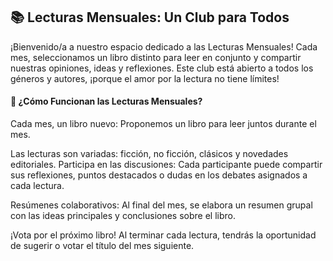 ## 📚 Lecturas Mensuales: Un Club para Todos

¡Bienvenido/a a nuestro espacio dedicado a las Lecturas Mensuales! Cada mes, seleccionamos un libro distinto para leer en conjunto y compartir nuestras opiniones, ideas y reflexiones. Este club está abierto a todos los géneros y autores, ¡porque el amor por la lectura no tiene límites!

#### 🌟 ¿Cómo Funcionan las Lecturas Mensuales?
Cada mes, un libro nuevo:
Proponemos un libro para leer juntos durante el mes.

Las lecturas son variadas: ficción, no ficción, clásicos y novedades editoriales.
Participa en las discusiones:
Cada participante puede compartir sus reflexiones, puntos destacados o dudas en los debates asignados a cada lectura.

Resúmenes colaborativos:
Al final del mes, se elabora un resumen grupal con las ideas principales y conclusiones sobre el libro.

¡Vota por el próximo libro!
Al terminar cada lectura, tendrás la oportunidad de sugerir o votar el título del mes siguiente.